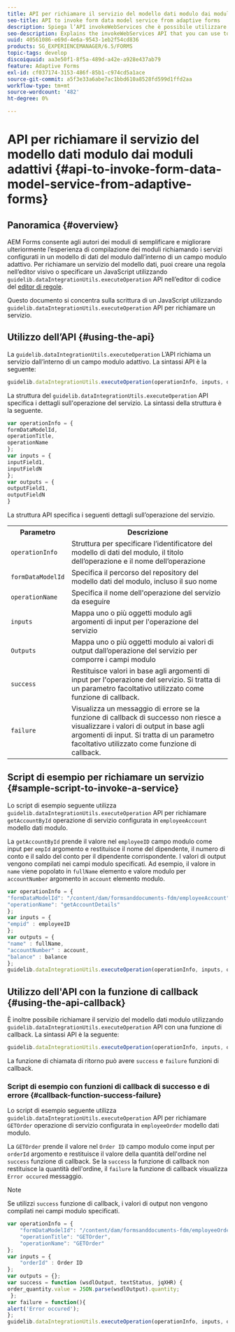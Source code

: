```yaml
---
title: API per richiamare il servizio del modello dati modulo dai moduli adattivi
seo-title: API to invoke form data model service from adaptive forms
description: Spiega l’API invokeWebServices che è possibile utilizzare per richiamare servizi Web scritti in WSDL da un campo modulo adattivo.
seo-description: Explains the invokeWebServices API that you can use to invoke web services written in WSDL from within an adaptive form field.
uuid: 40561086-e69d-4e6a-9543-1eb2f54cd836
products: SG_EXPERIENCEMANAGER/6.5/FORMS
topic-tags: develop
discoiquuid: aa3e50f1-8f5a-489d-a42e-a928e437ab79
feature: Adaptive Forms
exl-id: cf037174-3153-486f-85b1-c974cd5a1ace
source-git-commit: a5f3e33a6abe7ac1bbd610a8528fd599d1ffd2aa
workflow-type: tm+mt
source-wordcount: '482'
ht-degree: 0%

---
```


# API per richiamare il servizio del modello dati modulo dai moduli adattivi {#api-to-invoke-form-data-model-service-from-adaptive-forms}

## Panoramica {#overview}

AEM Forms consente agli autori dei moduli di semplificare e migliorare ulteriormente l’esperienza di compilazione dei moduli richiamando i servizi configurati in un modello di dati del modulo dall’interno di un campo modulo adattivo. Per richiamare un servizio del modello dati, puoi creare una regola nell’editor visivo o specificare un JavaScript utilizzando `guidelib.dataIntegrationUtils.executeOperation` API nell’editor di codice del [editor di regole](/help/forms/using/rule-editor.md).

Questo documento si concentra sulla scrittura di un JavaScript utilizzando `guidelib.dataIntegrationUtils.executeOperation` API per richiamare un servizio.

## Utilizzo dell’API {#using-the-api}

La `guidelib.dataIntegrationUtils.executeOperation` L’API richiama un servizio dall’interno di un campo modulo adattivo. La sintassi API è la seguente:

```javascript
guidelib.dataIntegrationUtils.executeOperation(operationInfo, inputs, outputs)
```

La struttura del `guidelib.dataIntegrationUtils.executeOperation` API specifica i dettagli sull&#39;operazione del servizio. La sintassi della struttura è la seguente.

```javascript
var operationInfo = {
formDataModelId,
operationTitle,
operationName
};
var inputs = {
inputField1,
inputFieldN
};
var outputs = {
outputField1,
outputFieldN
}
```

La struttura API specifica i seguenti dettagli sull’operazione del servizio.

<table>
 <tbody>
  <tr>
   <th>Parametro</th>
   <th>Descrizione</th>
  </tr>
  <tr>
   <td><code>operationInfo</code></td>
   <td>Struttura per specificare l’identificatore del modello di dati del modulo, il titolo dell’operazione e il nome dell’operazione</td>
  </tr>
  <tr>
   <td><code>formDataModelId</code></td>
   <td>Specifica il percorso del repository del modello dati del modulo, incluso il suo nome</td>
  </tr>
  <tr>
   <td><code>operationName</code></td>
   <td>Specifica il nome dell'operazione del servizio da eseguire</td>
  </tr>
  <tr>
   <td><code>inputs</code></td>
   <td>Mappa uno o più oggetti modulo agli argomenti di input per l'operazione del servizio</td>
  </tr>
  <tr>
   <td><code>Outputs</code></td>
   <td>Mappa uno o più oggetti modulo ai valori di output dall’operazione del servizio per comporre i campi modulo<br /> </td>
  </tr>
  <tr>
   <td><code>success</code></td>
   <td>Restituisce valori in base agli argomenti di input per l'operazione del servizio. Si tratta di un parametro facoltativo utilizzato come funzione di callback.<br /> </td>
  </tr>
  <tr>
   <td><code>failure</code></td>
   <td>Visualizza un messaggio di errore se la funzione di callback di successo non riesce a visualizzare i valori di output in base agli argomenti di input. Si tratta di un parametro facoltativo utilizzato come funzione di callback.<br /> </td>
  </tr>
 </tbody>
</table>

## Script di esempio per richiamare un servizio {#sample-script-to-invoke-a-service}

Lo script di esempio seguente utilizza `guidelib.dataIntegrationUtils.executeOperation` API per richiamare `getAccountById` operazione di servizio configurata in `employeeAccount` modello dati modulo.

La `getAccountById` prende il valore nel `employeeID` campo modulo come input per `empId` argomento e restituisce il nome del dipendente, il numero di conto e il saldo del conto per il dipendente corrispondente. I valori di output vengono compilati nei campi modulo specificati. Ad esempio, il valore in `name` viene popolato in `fullName` elemento e valore modulo per `accountNumber` argomento in `account` elemento modulo.

```javascript
var operationInfo = {
"formDataModelId": "/content/dam/formsanddocuments-fdm/employeeAccount",
"operationName": "getAccountDetails"
};
var inputs = {
"empid" : employeeID
};
var outputs = {
"name" : fullName,
"accountNumber" : account,
"balance" : balance
};
guidelib.dataIntegrationUtils.executeOperation(operationInfo, inputs, outputs);
```

## Utilizzo dell&#39;API con la funzione di callback {#using-the-api-callback}

È inoltre possibile richiamare il servizio del modello dati modulo utilizzando `guidelib.dataIntegrationUtils.executeOperation` API con una funzione di callback. La sintassi API è la seguente:

```javascript
guidelib.dataIntegrationUtils.executeOperation(operationInfo, inputs, outputs, callbackFunction)
```

La funzione di chiamata di ritorno può avere `success` e `failure` funzioni di callback.

### Script di esempio con funzioni di callback di successo e di errore {#callback-function-success-failure}

Lo script di esempio seguente utilizza `guidelib.dataIntegrationUtils.executeOperation` API per richiamare `GETOrder` operazione di servizio configurata in `employeeOrder` modello dati modulo.

La `GETOrder` prende il valore nel `Order ID` campo modulo come input per `orderId` argomento e restituisce il valore della quantità dell&#39;ordine nel `success` funzione di callback.  Se la `success` la funzione di callback non restituisce la quantità dell&#39;ordine, il `failure` la funzione di callback visualizza `Error occured` messaggio.

>[!NOTE]
>
>Se utilizzi `success` funzione di callback, i valori di output non vengono compilati nei campi modulo specificati.

```javascript
var operationInfo = {
    "formDataModelId": "/content/dam/formsanddocuments-fdm/employeeOrder",
    "operationTitle": "GETOrder",
    "operationName": "GETOrder"
};
var inputs = {
    "orderId" : Order ID
};
var outputs = {};
var success = function (wsdlOutput, textStatus, jqXHR) {
order_quantity.value = JSON.parse(wsdlOutput).quantity;
 };
var failure = function(){
alert('Error occured');
};
guidelib.dataIntegrationUtils.executeOperation(operationInfo, inputs, outputs, success, failure);
```
